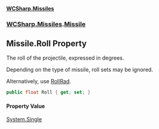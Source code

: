 #### [WCSharp.Missiles](README.md 'README')
### [WCSharp.Missiles](WCSharp.Missiles.md 'WCSharp.Missiles').[Missile](WCSharp.Missiles.Missile.md 'WCSharp.Missiles.Missile')

## Missile.Roll Property

The roll of the projectile, expressed in degrees.  
  
Depending on the type of missile, roll sets may be ignored.  
  
Alternatively, use [RollRad](WCSharp.Missiles.Missile.RollRad.md 'WCSharp.Missiles.Missile.RollRad').

```csharp
public float Roll { get; set; }
```

#### Property Value
[System.Single](https://docs.microsoft.com/en-us/dotnet/api/System.Single 'System.Single')